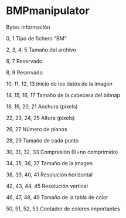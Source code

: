 # BMPmanipulator
Bytes 	Información

0, 1 	Tipo de fichero "BM"

2, 3, 4, 5 	Tamaño del archivo

6, 7 	Reservado

8, 9 	Reservado

10, 11, 12, 13 	Inicio de los datos de la imagen

14, 15, 16, 17 	Tamaño de la cabecera del bitmap

18, 19, 20, 21 	Anchura (píxels)

22, 23, 24, 25 	Altura (píxels)

26, 27 	Número de planos

28, 29 	Tamaño de cada punto

30, 31, 32, 33 	Compresión (0=no comprimido)

34, 35, 36, 37 	Tamaño de la imagen

38, 39, 40, 41 	Resolución horizontal

42, 43, 44, 45 	Resolución vertical

46, 47, 48, 49 	Tamaño de la tabla de color

50, 51, 52, 53 	Contador de colores importantes
